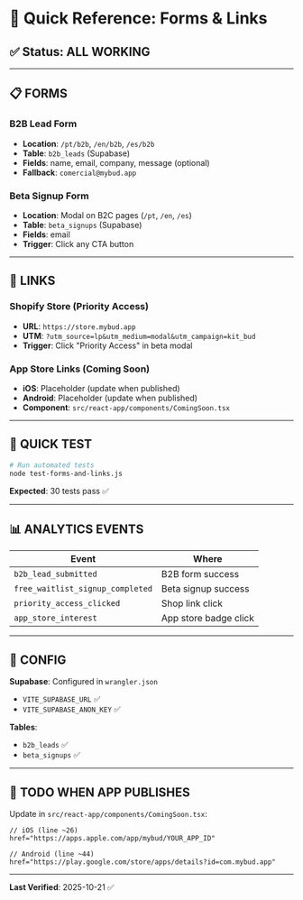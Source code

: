 # 🚀 Quick Reference: Forms & Links

## ✅ Status: ALL WORKING

---

## 📋 FORMS

### B2B Lead Form
- **Location**: `/pt/b2b`, `/en/b2b`, `/es/b2b`
- **Table**: `b2b_leads` (Supabase)
- **Fields**: name, email, company, message (optional)
- **Fallback**: `comercial@mybud.app`

### Beta Signup Form
- **Location**: Modal on B2C pages (`/pt`, `/en`, `/es`)
- **Table**: `beta_signups` (Supabase)
- **Fields**: email
- **Trigger**: Click any CTA button

---

## 🔗 LINKS

### Shopify Store (Priority Access)
- **URL**: `https://store.mybud.app`
- **UTM**: `?utm_source=lp&utm_medium=modal&utm_campaign=kit_bud`
- **Trigger**: Click "Priority Access" in beta modal

### App Store Links (Coming Soon)
- **iOS**: Placeholder (update when published)
- **Android**: Placeholder (update when published)
- **Component**: `src/react-app/components/ComingSoon.tsx`

---

## 🧪 QUICK TEST

```bash
# Run automated tests
node test-forms-and-links.js
```

**Expected**: 30 tests pass ✅

---

## 📊 ANALYTICS EVENTS

| Event | Where |
|-------|-------|
| `b2b_lead_submitted` | B2B form success |
| `free_waitlist_signup_completed` | Beta signup success |
| `priority_access_clicked` | Shop link click |
| `app_store_interest` | App store badge click |

---

## 🔧 CONFIG

**Supabase**: Configured in `wrangler.json`
- `VITE_SUPABASE_URL` ✅
- `VITE_SUPABASE_ANON_KEY` ✅

**Tables**:
- `b2b_leads` ✅
- `beta_signups` ✅

---

## 📝 TODO WHEN APP PUBLISHES

Update in `src/react-app/components/ComingSoon.tsx`:

```tsx
// iOS (line ~26)
href="https://apps.apple.com/app/mybud/YOUR_APP_ID"

// Android (line ~44)
href="https://play.google.com/store/apps/details?id=com.mybud.app"
```

---

**Last Verified**: 2025-10-21 ✅

